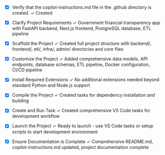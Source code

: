 <!-- Use this file to provide workspace-specific custom instructions to Copilot. For more details, visit https://code.visualstudio.com/docs/copilot/copilot-customization#_use-a-githubcopilotinstructionsmd-file -->

- [x] Verify that the copilot-instructions.md file in the .github directory is created. ✓ Created

- [x] Clarify Project Requirements ✓ Government financial transparency app with FastAPI backend, Next.js frontend, PostgreSQL database, ETL pipeline

- [x] Scaffold the Project ✓ Created full project structure with backend/, frontend/, etl/, infra/, admin/ directories and core files

- [x] Customize the Project ✓ Added comprehensive data models, API endpoints, database schemas, ETL pipeline, Docker configuration, CI/CD pipeline

- [x] Install Required Extensions ✓ No additional extensions needed beyond standard Python and Node.js support

- [x] Compile the Project ✓ Created tasks for dependency installation and building

- [x] Create and Run Task ✓ Created comprehensive VS Code tasks for development workflow

- [x] Launch the Project ✓ Ready to launch - use VS Code tasks or setup scripts to start development environment

- [x] Ensure Documentation is Complete ✓ Comprehensive README.md, copilot-instructions.md updated, project documentation complete

